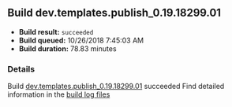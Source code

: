## Build dev.templates.publish_0.19.18299.01
- **Build result:** `succeeded`
- **Build queued:** 10/26/2018 7:45:03 AM
- **Build duration:** 78.83 minutes
### Details
Build [dev.templates.publish_0.19.18299.01](https://winappstudio.visualstudio.com/web/build.aspx?pcguid=a4ef43be-68ce-4195-a619-079b4d9834c2&builduri=vstfs%3a%2f%2f%2fBuild%2fBuild%2f26474) succeeded
Find detailed information in the [build log files](https://uwpctdiags.blob.core.windows.net/buildlogs/dev.templates.publish_0.19.18299.01_logs.zip)
